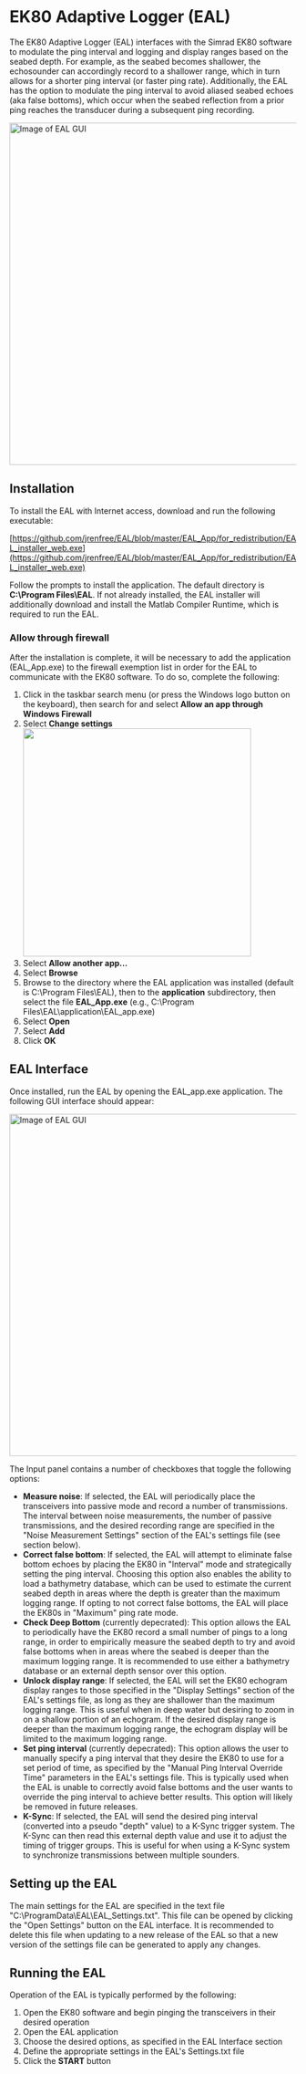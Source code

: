 # EK80 Adaptive Logger (EAL)

The EK80 Adaptive Logger (EAL) interfaces with the Simrad EK80 software to modulate the ping interval and logging and display ranges based on the seabed depth. For example, as the seabed becomes shallower, the echosounder can accordingly record to a shallower range, which in turn allows for a shorter ping interval (or faster ping rate). Additionally, the EAL has the option to modulate the ping interval to avoid aliased seabed echoes (aka false bottoms), which occur when the seabed reflection from a prior ping reaches the transducer during a subsequent ping recording.

<img src="../master/Figures/EAL_GUI.png" alt="Image of EAL GUI" width=600/>

## Installation

To install the EAL with Internet access, download and run the following executable:

[https://github.com/jrenfree/EAL/blob/master/EAL_App/for_redistribution/EAL_installer_web.exe](https://github.com/jrenfree/EAL/blob/master/EAL_App/for_redistribution/EAL_installer_web.exe)

Follow the prompts to install the application. The default directory is **C:\Program Files\EAL**. If not already installed, the EAL installer will additionally download and install the Matlab Compiler Runtime, which is required to run the EAL.

### Allow through firewall

After the installation is complete, it will be necessary to add the application (EAL_App.exe) to the firewall exemption list in order for the EAL to communicate with the EK80 software. To do so, complete the following:

1. Click in the taskbar search menu (or press the Windows logo button on the keyboard), then search for and select **Allow an app through Windows Firewall**
2. Select **Change settings**  
   <img src="../master/Figures/firewall_changeSettings.png" width=400/>  
3. Select **Allow another app...**
4. Select **Browse**
5. Browse to the directory where the EAL application was installed (default is C:\Program Files\EAL), then to the **application** subdirectory, then select the file **EAL_App.exe** (e.g., C:\Program Files\EAL\application\EAL_app.exe)
6. Select **Open**
7. Select **Add**
8. Click **OK**

## EAL Interface

Once installed, run the EAL by opening the EAL_app.exe application. The following GUI interface should appear:

<img src="../master/Figures/EAL_GUI.png" alt="Image of EAL GUI" width=600/>

The Input panel contains a number of checkboxes that toggle the following options:
   - **Measure noise**: If selected, the EAL will periodically place the transceivers into passive mode and record a number of transmissions. The interval between noise measurements, the number of passive transmissions, and the desired recording range are specified in the "Noise Measurement Settings" section of the EAL's settings file (see section below).
   - **Correct false bottom**: If selected, the EAL will attempt to eliminate false bottom echoes by placing the EK80 in "Interval" mode and strategically setting the ping interval. Choosing this option also enables the ability to load a bathymetry database, which can be used to estimate the current seabed depth in areas where the depth is greater than the maximum logging range. If opting to not correct false bottoms, the EAL will place the EK80s in "Maximum" ping rate mode.
   - **Check Deep Bottom** (currently depecrated): This option allows the EAL to periodically have the EK80 record a small number of pings to a long range, in order to empirically measure the seabed depth to try and avoid false bottoms when in areas where the seabed is deeper than the maximum logging range. It is recommended to use either a bathymetry database or an external depth sensor over this option.
   - **Unlock display range**: If selected, the EAL will set the EK80 echogram display ranges to those specified in the "Display Settings" section of the EAL's settings file, as long as they are shallower than the maximum logging range. This is useful when in deep water but desiring to zoom in on a shallow portion of an echogram. If the desired display range is deeper than the maximum logging range, the echogram display will be limited to the maximum logging range.
   - **Set ping interval** (currently depecrated): This option allows the user to manually specify a ping interval that they desire the EK80 to use for a set period of time, as specified by the "Manual Ping Interval Override Time" parameters in the EAL's settings file. This is typically used when the EAL is unable to correctly avoid false bottoms and the user wants to override the ping interval to achieve better results. This option will likely be removed in future releases.
   - **K-Sync**: If selected, the EAL will send the desired ping interval (converted into a pseudo "depth" value) to a K-Sync trigger system. The K-Sync can then read this external depth value and use it to adjust the timing of trigger groups. This is useful for when using a K-Sync system to synchronize transmissions between multiple sounders.

## Setting up the EAL

The main settings for the EAL are specified in the text file "C:\ProgramData\EAL\EAL_Settings.txt". This file can be opened by clicking the "Open Settings" button on the EAL interface. It is recommended to delete this file when updating to a new release of the EAL so that a new version of the settings file can be generated to apply any changes.

## Running the EAL

Operation of the EAL is typically performed by the following:

   1. Open the EK80 software and begin pinging the transceivers in their desired operation
   2. Open the EAL application
   3. Choose the desired options, as specified in the EAL Interface section
   4. Define the appropriate settings in the EAL's Settings.txt file
   5. Click the **START** button
